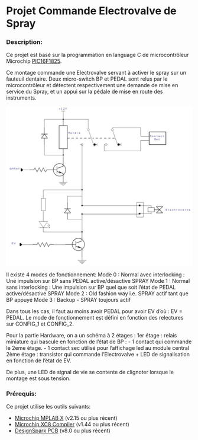 Projet Commande Electrovalve de Spray
======================================
### Description:

Ce projet est basé sur la programmation en language C de microcontrôleur Microchip [PIC16F1825][1].

Ce montage commande une Electrovalve servant à activer le spray sur un fauteuil dentaire.
Deux micro-switch BP et PEDAL sont relus par le microcontrôleur et détectent respectivement une demande de mise en service du Spray, et un appui sur la pédale de mise en route des instruments.

![Alt text](/Schema_BT.jpg)

Il existe 4 modes de fonctionnement:
Mode 0 : Normal avec interlocking : Une impulsion sur BP sans PEDAL  active/désactive SPRAY
Mode 1 : Normal sans interlocking : Une impulsion sur BP quel que soit l’état de PEDAL  active/désactive SPRAY
Mode 2 : Old fashion way  i.e. SPRAY actif tant que BP appuyé
Mode 3 : Backup - SPRAY toujours actif

Dans tous les cas, il faut au moins avoir PEDAL pour avoir EV d’où : EV = PEDAL.
Le mode de fonctionnement est défini en fonction des relectures sur CONFIG_1 et CONFIG_2.

Pour la partie Hardware, on a un schéma à 2 étages :
	1er étage : relais miniature qui bascule en fonction de l’état de BP :
		- 1 contact qui commande le 2eme étage. 
		- 1 contact sec utilisé pour l’affichage led au module central
	2ème  étage : transistor qui commande l’Electrovalve + LED de signalisation en fonction de l’état de EV.

De plus, une LED de signal de vie se contente de clignoter lorsque le montage est sous tension.

### Prérequis:

Ce projet utilise les outils suivants:
 * [Microchip MPLAB X][2] (v2.15 ou plus récent)
 * [Microchip XC8 Compiler][3] (v1.44 ou plus récent)
 * [DesignSpark PCB][4] (v8.0 ou plus récent)
 
 
[1]: http://www.microchip.com/wwwproducts/Devices.aspx?dDocName=en546902 "PIC 16F1825"
[2]: http://www.microchip.com/pagehandler/en-us/family/mplabx/ "MPLAB X"
[3]: http://www.microchip.com/pagehandler/en_us/devtools/mplabxc/ "MPLAB XC Compilers"
[4]: http://www.rs-online.com/designspark/electronics/eng/page/designspark-pcb-home-page "DesignSpark PCB"
